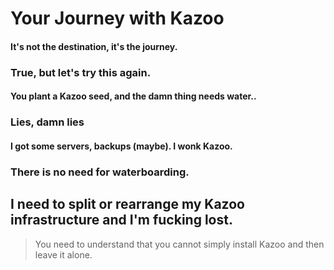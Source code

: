 # Your Journey with Kazoo

#### It's not the destination, it's the journey.
### True, but let's try this again.
#### You plant a Kazoo seed, and the damn thing needs water..
### Lies, damn lies
####  I got some servers, backups (maybe).  I wonk Kazoo.
### There is no need for waterboarding.
## I need to split or rearrange my Kazoo infrastructure and I'm fucking lost.

> You need to understand that you cannot simply install Kazoo and then leave it alone.
